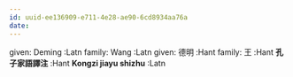 ```yaml
---
id: uuid-ee136909-e711-4e28-ae90-6cd8934aa76a
date: 
---
```


given: Deming :Latn
family: Wang :Latn
given: 德明 :Hant
family: 王 :Hant
**孔子家語譯注** :Hant
**Kongzi jiayu shizhu** :Latn